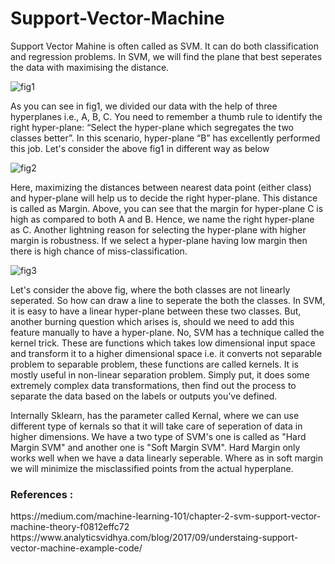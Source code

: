 # Support-Vector-Machine
Support Vector Mahine is often called as SVM. It can do both classification and regression problems. In SVM, we will find the plane that best seperates the data with maximising the distance. 

![fig1](https://www.analyticsvidhya.com/wp-content/uploads/2015/10/SVM_21.png)


As you can see in fig1, we divided our data with the help of three hyperplanes i.e., A, B, C. You need to remember a thumb rule to identify the right hyper-plane: “Select the hyper-plane which segregates the two classes better”. In this scenario, hyper-plane “B” has excellently performed this job. Let's consider the above fig1 in different way as below

![fig2](https://www.analyticsvidhya.com/wp-content/uploads/2015/10/SVM_3.png)

Here, maximizing the distances between nearest data point (either class) and hyper-plane will help us to decide the right hyper-plane. This distance is called as Margin. Above, you can see that the margin for hyper-plane C is high as compared to both A and B. Hence, we name the right hyper-plane as C. Another lightning reason for selecting the hyper-plane with higher margin is robustness. If we select a hyper-plane having low margin then there is high chance of miss-classification.

![fig3](https://www.analyticsvidhya.com/wp-content/uploads/2015/10/SVM_10.png)

Let's consider the above fig, where the both classes are not linearly seperated. So how can draw a line to seperate the both the classes. 
In SVM, it is easy to have a linear hyper-plane between these two classes. But, another burning question which arises is, should we need to add this feature manually to have a hyper-plane. No, SVM has a technique called the kernel trick. These are functions which takes low dimensional input space and transform it to a higher dimensional space i.e. it converts not separable problem to separable problem, these functions are called kernels. It is mostly useful in non-linear separation problem. Simply put, it does some extremely complex data transformations, then find out the process to separate the data based on the labels or outputs you’ve defined.

Internally Sklearn, has the parameter called Kernal, where we can use different type of kernals so that it will take care of seperation of data in higher dimensions. We have a two type of SVM's one is called as "Hard Margin SVM" and another one is "Soft Margin SVM". Hard Margin only works well when we have a data linearly seperable. Where as in soft margin we will minimize the misclassified points from the actual hyperplane.

<h3>References :</h3>
https://medium.com/machine-learning-101/chapter-2-svm-support-vector-machine-theory-f0812effc72
https://www.analyticsvidhya.com/blog/2017/09/understaing-support-vector-machine-example-code/
